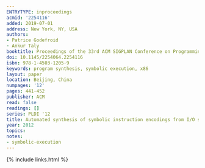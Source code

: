 ```yaml
---
ENTRYTYPE: inproceedings
acmid: '2254116'
added: 2019-07-01
address: New York, NY, USA
authors:
- Patrice Godefroid
- Ankur Taly
booktitle: Proceedings of the 33rd ACM SIGPLAN Conference on Programming Language Design and Implementation
doi: 10.1145/2254064.2254116
isbn: 978-1-4503-1205-9
keywords: program synthesis, symbolic execution, x86
layout: paper
location: Beijing, China
numpages: '12'
pages: 441-452
publisher: ACM
read: false
readings: []
series: PLDI '12
title: Automated synthesis of symbolic instruction encodings from I/O samples
year: 2012
topics:
notes:
- symbolic-execution
---
```


{% include links.html %}
